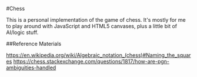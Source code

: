 #Chess

This is a personal implementation of the game of chess. It's mostly for me to play around with JavaScript and HTML5 canvases, plus a little bit of AI/logic stuff.

##Reference Materials

https://en.wikipedia.org/wiki/Algebraic_notation_(chess)#Naming_the_squares
https://chess.stackexchange.com/questions/1817/how-are-pgn-ambiguities-handled